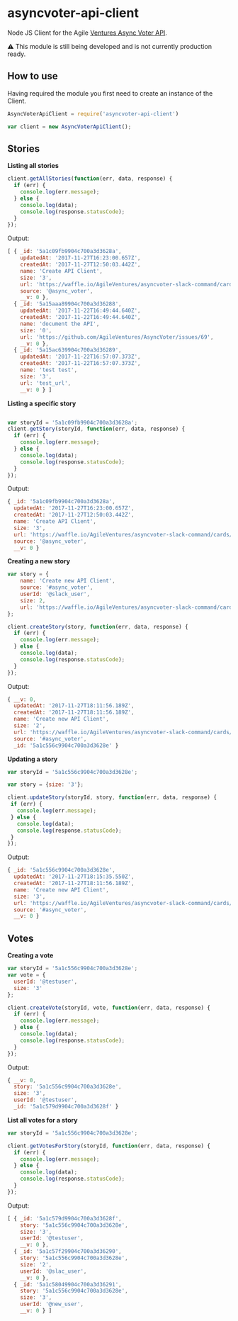 # asyncvoter-api-client

Node JS Client for the Agile [Ventures Async Voter API](https://github.com/AgileVentures/asyncvoter-api).

:warning: This module is still being developed and is not currently production ready.

## How to use

Having required the module you first need to create an instance of the Client.

```javascript
AsyncVoterApiClient = require('asyncvoter-api-client')

var client = new AsyncVoterApiClient();
```

## Stories

**Listing all stories**

```javascript
client.getAllStories(function(err, data, response) {
  if (err) {
    console.log(err.message);
  } else {
    console.log(data);
    console.log(response.statusCode);
  }
});
```

Output:

```javascript
[ { _id: '5a1c09fb9904c700a3d3628a',
    updatedAt: '2017-11-27T16:23:00.657Z',
    createdAt: '2017-11-27T12:50:03.442Z',
    name: 'Create API Client',
    size: '3',
    url: 'https://waffle.io/AgileVentures/asyncvoter-slack-command/cards/59de3d6e8bf7c300a73014bc',
    source: '@async_voter',
    __v: 0 },
  { _id: '5a15aaa89904c700a3d36288',
    updatedAt: '2017-11-22T16:49:44.640Z',
    createdAt: '2017-11-22T16:49:44.640Z',
    name: 'document the API',
    size: '0',
    url: 'https://github.com/AgileVentures/AsyncVoter/issues/69',
    __v: 0 },
  { _id: '5a15ac639904c700a3d36289',
    updatedAt: '2017-11-22T16:57:07.373Z',
    createdAt: '2017-11-22T16:57:07.373Z',
    name: 'test test',
    size: '3',
    url: 'test_url',
    __v: 0 } ]
```
**Listing a specific story**

```javascript

var storyId = '5a1c09fb9904c700a3d3628a';
client.getStory(storyId, function(err, data, response) {
  if (err) {
    console.log(err.message);
  } else {
    console.log(data);
    console.log(response.statusCode);
  }
});
```

Output:

```javascript
{ _id: '5a1c09fb9904c700a3d3628a',
  updatedAt: '2017-11-27T16:23:00.657Z',
  createdAt: '2017-11-27T12:50:03.442Z',
  name: 'Create API Client',
  size: '3',
  url: 'https://waffle.io/AgileVentures/asyncvoter-slack-command/cards/59de3d6e8bf7c300a73014bc',
  source: '@async_voter',
  __v: 0 }
```

**Creating a new story**

```javascript
var story = {
    name: 'Create new API Client', 
    source: '#async_voter', 
    userId: '@slack_user',
    size: 2, 
    url: 'https://waffle.io/AgileVentures/asyncvoter-slack-command/cards/59de3d6e8bf7c300a73014bc' 
};

client.createStory(story, function(err, data, response) {
  if (err) {
    console.log(err.message);
  } else {
    console.log(data);
    console.log(response.statusCode);
  }
});
```

Output:

```javascript
{ __v: 0,
  updatedAt: '2017-11-27T18:11:56.189Z',
  createdAt: '2017-11-27T18:11:56.189Z',
  name: 'Create new API Client',
  size: '2',
  url: 'https://waffle.io/AgileVentures/asyncvoter-slack-command/cards/59de3d6e8bf7c300a73014bc',
  source: '#async_voter',
  _id: '5a1c556c9904c700a3d3628e' }
  ```

 **Updating a story**

 ```javascript
var storyId = '5a1c556c9904c700a3d3628e';

var story = {size: '3'};

client.updateStory(storyId, story, function(err, data, response) {
  if (err) {
    console.log(err.message);
  } else {
    console.log(data);
    console.log(response.statusCode);
  }
});

  ```

Output:

```javascript
{ _id: '5a1c556c9904c700a3d3628e',
  updatedAt: '2017-11-27T18:15:35.550Z',
  createdAt: '2017-11-27T18:11:56.189Z',
  name: 'Create new API Client',
  size: '3',
  url: 'https://waffle.io/AgileVentures/asyncvoter-slack-command/cards/59de3d6e8bf7c300a73014bc',
  source: '#async_voter',
  __v: 0 }
```

## Votes

**Creating a vote**

```javascript
var storyId = '5a1c556c9904c700a3d3628e';
var vote = {
  userId: '@testuser',
  size: '3'
};

client.createVote(storyId, vote, function(err, data, response) {
  if (err) {
    console.log(err.message);
  } else {
    console.log(data);
    console.log(response.statusCode);
  }
});
```

Output:

```javascript
{ __v: 0,
  story: '5a1c556c9904c700a3d3628e',
  size: '3',
  userId: '@testuser',
  _id: '5a1c579d9904c700a3d3628f' }
```

**List all votes for a story**

```javascript
var storyId = '5a1c556c9904c700a3d3628e';

client.getVotesForStory(storyId, function(err, data, response) {
  if (err) {
    console.log(err.message);
  } else {
    console.log(data);
    console.log(response.statusCode);
  }
});
```

Output:

```javascript
[ { _id: '5a1c579d9904c700a3d3628f',
    story: '5a1c556c9904c700a3d3628e',
    size: '3',
    userId: '@testuser',
    __v: 0 },
  { _id: '5a1c57f29904c700a3d36290',
    story: '5a1c556c9904c700a3d3628e',
    size: '2',
    userId: '@slac_user',
    __v: 0 },
  { _id: '5a1c58049904c700a3d36291',
    story: '5a1c556c9904c700a3d3628e',
    size: '3',
    userId: '@new_user',
    __v: 0 } ]
```